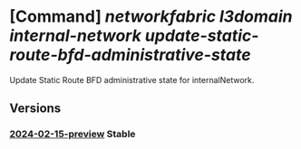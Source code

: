 # [Command] _networkfabric l3domain internal-network update-static-route-bfd-administrative-state_

Update Static Route BFD administrative state for internalNetwork.

## Versions

### [2024-02-15-preview](/Resources/mgmt-plane/L3N1YnNjcmlwdGlvbnMve30vcmVzb3VyY2Vncm91cHMve30vcHJvdmlkZXJzL21pY3Jvc29mdC5tYW5hZ2VkbmV0d29ya2ZhYnJpYy9sM2lzb2xhdGlvbmRvbWFpbnMve30vaW50ZXJuYWxuZXR3b3Jrcy97fS91cGRhdGVzdGF0aWNyb3V0ZWJmZGFkbWluaXN0cmF0aXZlc3RhdGU=/2024-02-15-preview.xml) **Stable**

<!-- mgmt-plane /subscriptions/{}/resourcegroups/{}/providers/microsoft.managednetworkfabric/l3isolationdomains/{}/internalnetworks/{}/updatestaticroutebfdadministrativestate 2024-02-15-preview -->
